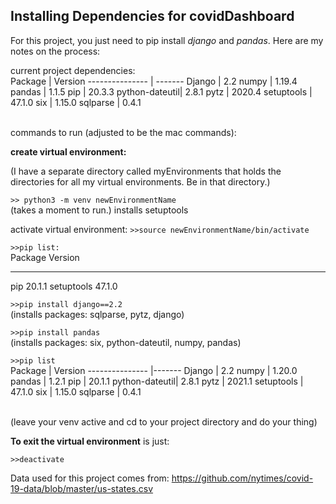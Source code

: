 ## Installing Dependencies for covidDashboard

For this project, you just need to pip install *django* and *pandas*.
Here are my notes on the process:

current project dependencies:  
Package | Version
--------------- | -------
Django         | 2.2
numpy          | 1.19.4
pandas         | 1.1.5
pip            | 20.3.3
python-dateutil| 2.8.1
pytz           | 2020.4
setuptools     | 47.1.0
six            | 1.15.0
sqlparse       | 0.4.1

<br/>
commands to run (adjusted to be the mac commands):   

**create virtual environment:**

(I have a separate directory called myEnvironments that holds the directories for all my virtual environments.  Be in that directory.)

```>> python3 -m venv newEnvironmentName```  
(takes a moment to run.)
installs setuptools

activate virtual environment:
```>>source newEnvironmentName/bin/activate```  

```>>pip list:```  
Package         Version
--------------- -------
pip 20.1.1
setuptools 47.1.0

```>>pip install django==2.2```  
(installs packages: sqlparse, pytz, django)

```>>pip install pandas```  
(installs packages: six, python-dateutil, numpy, pandas)

```>>pip list```  
Package | Version
--------------- |-------
Django         | 2.2
numpy          | 1.20.0
pandas         | 1.2.1
pip            | 20.1.1
python-dateutil| 2.8.1
pytz           | 2021.1
setuptools     | 47.1.0
six            | 1.15.0
sqlparse       | 0.4.1

<br/>
(leave your venv active and cd to your project directory and do your thing)

**To exit the virtual environment** is just:

```>>deactivate```  


Data used for this project comes from: https://github.com/nytimes/covid-19-data/blob/master/us-states.csv